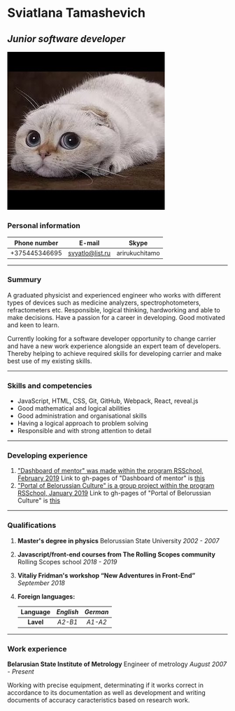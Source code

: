 # **Sviatlana Tamashevich**
## **_Junior software developer_**

![CatsPhoto](./svyatlo.jpg)

### **Personal information**

| Phone number     |     E-mail      |     Skype      |
|:----------------:|:---------------:|:--------------:|
| +375445346695    | svyatlo@list.ru | arirukuchitamo |

***

### **Summury**
A graduated physicist and experienced engineer who works with different types of devices such as medicine analyzers, spectrophotometers, refractometers etc. Responsible, logical thinking, hardworking and able to make decisions. Have a passion for a career in developing. Good motivated and keen to learn.

Currently looking for a software developer opportunity to change carrier and have a new work experience alongside an expert team of developers. Thereby helping to achieve required skills for developing carrier and make best use of my existing skills.

***

### **Skills and competencies**
- JavaScript, HTML, CSS, Git, GitHub, Webpack, React, reveal.js
- Good mathematical and logical abilities
- Good administration and organisational skills
- Having a logical approach to problem solving
- Responsible and with strong attention to detail

***

### **Developing experience**
1. ["Dashboard of mentor" was made within the program RSSchool, February 2019][Dashboard]
Link to gh-pages of "Dashboard of mentor" is [this][GHDashboard]
2. ["Portal of Belorussian Culture" is a group project within the program RSSchool, January 2019][CultPortal]
Link to gh-pages of "Portal of Belorussian Culture" is [this][GHCultPortal]

***

### **Qualifications**
1. **Master's degree in physics**
Belorussian State University *2002 - 2007*

2. **Javascript/front-end courses from The Rolling Scopes community**
Rolling Scopes school *2018 - 2019*

3. **Vitaliy Fridman's workshop “New Adventures in Front-End”** *September 2018*

4. **Foreign languages:**

   | Language  |  *English*  |   *German*   |
   |:---------:|:-----------:|:------------:|
   | **Lavel** |   *A2-B1*   |    *A1-A2*   |

***

### **Work experience**
**Belarusian State Institute of Metrology**
Engineer of metrology *August 2007 - Present*

Working with precise equipment, determinating if it works correct in accordance to its documentation as well as development and writing documents of accuracy caracteristics based on research work.

[Dashboard]: https://github.com/svyatlo/mentor-dashboard
[GHDashboard]: https://svyatlo.github.io/mentor-dashboard/
[CultPortal]: https://github.com/svyatlo/rss-group-16
[GHCultPortal]: https://svyatlo.github.io/rss-group-16/
